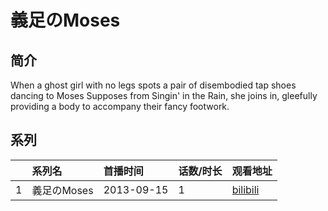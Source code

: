 # 義足のMoses


## 简介

When a ghost girl with no legs spots a pair of disembodied tap shoes dancing to Moses Supposes from Singin' in the Rain, she joins in, gleefully providing a body to accompany their fancy footwork.





## 系列

|     |   系列名   |   首播时间  | 话数/时长  | 观看地址 |
|:---  |:------    |:----      |:---       |:---  |
| 1 | 義足のMoses | 2013-09-15 | 1 | [bilibili](https://www.bilibili.com/video/BV1Zs411f7es)  |




